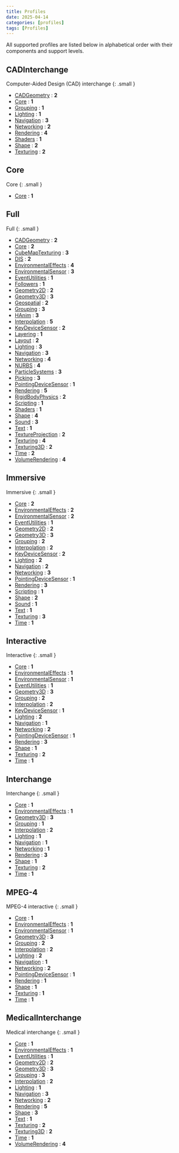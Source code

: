 ```yaml
---
title: Profiles
date: 2025-04-14
categories: [profiles]
tags: [Profiles]
---
```

All supported profiles are listed below in alphabetical order with their components and support levels.

<!-- PROFILES BEGIN -->

## CADInterchange

Computer-Aided Design (CAD) interchange
{: .small }

- [CADGeometry](/x_ite/components/overview/#cadgeometry) : **2**
- [Core](/x_ite/components/overview/#core) : **1**
- [Grouping](/x_ite/components/overview/#grouping) : **1**
- [Lighting](/x_ite/components/overview/#lighting) : **1**
- [Navigation](/x_ite/components/overview/#navigation) : **3**
- [Networking](/x_ite/components/overview/#networking) : **2**
- [Rendering](/x_ite/components/overview/#rendering) : **4**
- [Shaders](/x_ite/components/overview/#shaders) : **1**
- [Shape](/x_ite/components/overview/#shape) : **2**
- [Texturing](/x_ite/components/overview/#texturing) : **2**

## Core

Core
{: .small }

- [Core](/x_ite/components/overview/#core) : **1**

## Full

Full
{: .small }

- [CADGeometry](/x_ite/components/overview/#cadgeometry) : **2**
- [Core](/x_ite/components/overview/#core) : **2**
- [CubeMapTexturing](/x_ite/components/overview/#cubemaptexturing) : **3**
- [DIS](/x_ite/components/overview/#dis) : **2**
- [EnvironmentalEffects](/x_ite/components/overview/#environmentaleffects) : **4**
- [EnvironmentalSensor](/x_ite/components/overview/#environmentalsensor) : **3**
- [EventUtilities](/x_ite/components/overview/#eventutilities) : **1**
- [Followers](/x_ite/components/overview/#followers) : **1**
- [Geometry2D](/x_ite/components/overview/#geometry2d) : **2**
- [Geometry3D](/x_ite/components/overview/#geometry3d) : **3**
- [Geospatial](/x_ite/components/overview/#geospatial) : **2**
- [Grouping](/x_ite/components/overview/#grouping) : **3**
- [HAnim](/x_ite/components/overview/#hanim) : **3**
- [Interpolation](/x_ite/components/overview/#interpolation) : **5**
- [KeyDeviceSensor](/x_ite/components/overview/#keydevicesensor) : **2**
- [Layering](/x_ite/components/overview/#layering) : **1**
- [Layout](/x_ite/components/overview/#layout) : **2**
- [Lighting](/x_ite/components/overview/#lighting) : **3**
- [Navigation](/x_ite/components/overview/#navigation) : **3**
- [Networking](/x_ite/components/overview/#networking) : **4**
- [NURBS](/x_ite/components/overview/#nurbs) : **4**
- [ParticleSystems](/x_ite/components/overview/#particlesystems) : **3**
- [Picking](/x_ite/components/overview/#picking) : **3**
- [PointingDeviceSensor](/x_ite/components/overview/#pointingdevicesensor) : **1**
- [Rendering](/x_ite/components/overview/#rendering) : **5**
- [RigidBodyPhysics](/x_ite/components/overview/#rigidbodyphysics) : **2**
- [Scripting](/x_ite/components/overview/#scripting) : **1**
- [Shaders](/x_ite/components/overview/#shaders) : **1**
- [Shape](/x_ite/components/overview/#shape) : **4**
- [Sound](/x_ite/components/overview/#sound) : **3**
- [Text](/x_ite/components/overview/#text) : **1**
- [TextureProjection](/x_ite/components/overview/#textureprojection) : **2**
- [Texturing](/x_ite/components/overview/#texturing) : **4**
- [Texturing3D](/x_ite/components/overview/#texturing3d) : **2**
- [Time](/x_ite/components/overview/#time) : **2**
- [VolumeRendering](/x_ite/components/overview/#volumerendering) : **4**

## Immersive

Immersive
{: .small }

- [Core](/x_ite/components/overview/#core) : **2**
- [EnvironmentalEffects](/x_ite/components/overview/#environmentaleffects) : **2**
- [EnvironmentalSensor](/x_ite/components/overview/#environmentalsensor) : **2**
- [EventUtilities](/x_ite/components/overview/#eventutilities) : **1**
- [Geometry2D](/x_ite/components/overview/#geometry2d) : **2**
- [Geometry3D](/x_ite/components/overview/#geometry3d) : **3**
- [Grouping](/x_ite/components/overview/#grouping) : **2**
- [Interpolation](/x_ite/components/overview/#interpolation) : **2**
- [KeyDeviceSensor](/x_ite/components/overview/#keydevicesensor) : **2**
- [Lighting](/x_ite/components/overview/#lighting) : **2**
- [Navigation](/x_ite/components/overview/#navigation) : **2**
- [Networking](/x_ite/components/overview/#networking) : **3**
- [PointingDeviceSensor](/x_ite/components/overview/#pointingdevicesensor) : **1**
- [Rendering](/x_ite/components/overview/#rendering) : **3**
- [Scripting](/x_ite/components/overview/#scripting) : **1**
- [Shape](/x_ite/components/overview/#shape) : **2**
- [Sound](/x_ite/components/overview/#sound) : **1**
- [Text](/x_ite/components/overview/#text) : **1**
- [Texturing](/x_ite/components/overview/#texturing) : **3**
- [Time](/x_ite/components/overview/#time) : **1**

## Interactive

Interactive
{: .small }

- [Core](/x_ite/components/overview/#core) : **1**
- [EnvironmentalEffects](/x_ite/components/overview/#environmentaleffects) : **1**
- [EnvironmentalSensor](/x_ite/components/overview/#environmentalsensor) : **1**
- [EventUtilities](/x_ite/components/overview/#eventutilities) : **1**
- [Geometry3D](/x_ite/components/overview/#geometry3d) : **3**
- [Grouping](/x_ite/components/overview/#grouping) : **2**
- [Interpolation](/x_ite/components/overview/#interpolation) : **2**
- [KeyDeviceSensor](/x_ite/components/overview/#keydevicesensor) : **1**
- [Lighting](/x_ite/components/overview/#lighting) : **2**
- [Navigation](/x_ite/components/overview/#navigation) : **1**
- [Networking](/x_ite/components/overview/#networking) : **2**
- [PointingDeviceSensor](/x_ite/components/overview/#pointingdevicesensor) : **1**
- [Rendering](/x_ite/components/overview/#rendering) : **3**
- [Shape](/x_ite/components/overview/#shape) : **1**
- [Texturing](/x_ite/components/overview/#texturing) : **2**
- [Time](/x_ite/components/overview/#time) : **1**

## Interchange

Interchange
{: .small }

- [Core](/x_ite/components/overview/#core) : **1**
- [EnvironmentalEffects](/x_ite/components/overview/#environmentaleffects) : **1**
- [Geometry3D](/x_ite/components/overview/#geometry3d) : **3**
- [Grouping](/x_ite/components/overview/#grouping) : **1**
- [Interpolation](/x_ite/components/overview/#interpolation) : **2**
- [Lighting](/x_ite/components/overview/#lighting) : **1**
- [Navigation](/x_ite/components/overview/#navigation) : **1**
- [Networking](/x_ite/components/overview/#networking) : **1**
- [Rendering](/x_ite/components/overview/#rendering) : **3**
- [Shape](/x_ite/components/overview/#shape) : **1**
- [Texturing](/x_ite/components/overview/#texturing) : **2**
- [Time](/x_ite/components/overview/#time) : **1**

## MPEG-4

MPEG-4 interactive
{: .small }

- [Core](/x_ite/components/overview/#core) : **1**
- [EnvironmentalEffects](/x_ite/components/overview/#environmentaleffects) : **1**
- [EnvironmentalSensor](/x_ite/components/overview/#environmentalsensor) : **1**
- [Geometry3D](/x_ite/components/overview/#geometry3d) : **3**
- [Grouping](/x_ite/components/overview/#grouping) : **2**
- [Interpolation](/x_ite/components/overview/#interpolation) : **2**
- [Lighting](/x_ite/components/overview/#lighting) : **2**
- [Navigation](/x_ite/components/overview/#navigation) : **1**
- [Networking](/x_ite/components/overview/#networking) : **2**
- [PointingDeviceSensor](/x_ite/components/overview/#pointingdevicesensor) : **1**
- [Rendering](/x_ite/components/overview/#rendering) : **1**
- [Shape](/x_ite/components/overview/#shape) : **1**
- [Texturing](/x_ite/components/overview/#texturing) : **1**
- [Time](/x_ite/components/overview/#time) : **1**

## MedicalInterchange

Medical interchange
{: .small }

- [Core](/x_ite/components/overview/#core) : **1**
- [EnvironmentalEffects](/x_ite/components/overview/#environmentaleffects) : **1**
- [EventUtilities](/x_ite/components/overview/#eventutilities) : **1**
- [Geometry2D](/x_ite/components/overview/#geometry2d) : **2**
- [Geometry3D](/x_ite/components/overview/#geometry3d) : **3**
- [Grouping](/x_ite/components/overview/#grouping) : **3**
- [Interpolation](/x_ite/components/overview/#interpolation) : **2**
- [Lighting](/x_ite/components/overview/#lighting) : **1**
- [Navigation](/x_ite/components/overview/#navigation) : **3**
- [Networking](/x_ite/components/overview/#networking) : **2**
- [Rendering](/x_ite/components/overview/#rendering) : **5**
- [Shape](/x_ite/components/overview/#shape) : **3**
- [Text](/x_ite/components/overview/#text) : **1**
- [Texturing](/x_ite/components/overview/#texturing) : **2**
- [Texturing3D](/x_ite/components/overview/#texturing3d) : **2**
- [Time](/x_ite/components/overview/#time) : **1**
- [VolumeRendering](/x_ite/components/overview/#volumerendering) : **4**

<!-- PROFILES END -->
